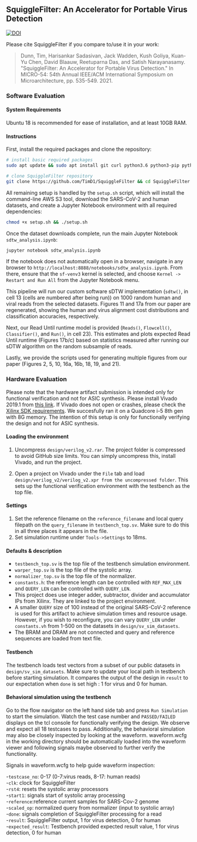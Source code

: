 ## SquiggleFilter: An Accelerator for Portable Virus Detection
[![DOI](https://zenodo.org/badge/308382397.svg)](https://zenodo.org/badge/latestdoi/308382397)

Please cite SquiggleFilter if you compare to/use it in your work:

>Dunn, Tim, Harisankar Sadasivan, Jack Wadden, Kush Goliya, Kuan-Yu Chen, David Blaauw, Reetuparna Das, and Satish Narayanasamy. "SquiggleFilter: An Accelerator for Portable Virus Detection." In MICRO-54: 54th Annual IEEE/ACM International Symposium on Microarchitecture, pp. 535-549. 2021.

### Software Evaluation

#### System Requirements

Ubuntu 18 is recommended for ease of installation, and at least 10GB RAM.

#### Instructions

First, install the required packages and clone the repository:
```bash                                                                         
# install basic required packages
sudo apt update && sudo apt install git curl python3.6 python3-pip python3-dev jupyter

# clone SquiggleFilter repository
git clone https://github.com/TimD1/SquiggleFilter && cd SquiggleFilter
``` 

All remaining setup is handled by the `setup.sh` script, which will install the command-line AWS S3 tool, download the SARS-CoV-2 and human datasets, and create a Jupyter Notebook environment with all required dependencies:
```bash                                                                         
chmod +x setup.sh && ./setup.sh
``` 

Once the dataset downloads complete, run the main Jupyter Notebook `sdtw_analysis.ipynb`:
```bash                                                                         
jupyter notebook sdtw_analysis.ipynb
``` 

If the notebook does not automatically open in a browser, navigate in any browser to `http://localhost:8888/notebooks/sdtw_analysis.ipynb`. From there, ensure that the `sf-venv3` kernel is selected, and choose `Kernel -> Restart and Run All` from the Jupyter Notebook menu.

This pipeline will run our custom software sDTW implementation (`sdtw()`, in cell 13 (cells are numbered after being run)) on 1000 random human and viral reads from the selected datasets. Figures 11 and 17a from our paper are regenerated, showing the human and virus alignment cost distributions and classification accuracies, respectively.

Next, our Read Until runtime model is provided (`Reads()`, `Flowcell()`, `Classifier()`, and `Run()`, in cell 23). This estimates and plots expected Read Until runtime (Figures 17b/c) based on statistics measured after running our sDTW algorithm on the random subsample of reads.

Lastly, we provide the scripts used for generating multiple figures from our paper (Figures 2, 5, 10, 16a, 16b, 18, 19, and 21).

### Hardware Evaluation

Please note that the hardware artifact submission is intended only for functional verification and not for ASIC synthesis. 
Please install Vivado 2019.1 from [this link](https://www.xilinx.com/support/documentation-navigation/design-hubs/2019-1/dh0013-vivado-installation-and-licensing-hub.html).
If Vivado does not open or crashes, please check the [Xilinx SDK requirements](https://www.xilinx.com/html_docs/xilinx2019_1/SDK_Doc/xsct/intro/xsct_system_requirements.html). We succesfully ran it on a Quadcore i-5 8th gen with 8G memory. The intention of this setup is only for functionally verifying the design and not for ASIC synthesis.


#### Loading the environment
1. Uncompress `design/verilog_v2.rar`. The project folder is compressed to avoid GitHub size limits. You can simply uncompress this, install Vivado, and run the project.

2. Open a project on Vivado under the `File` tab and load `design/verilog_v2/verilog_v2.xpr from the uncompressed folder`. This sets up the functional verification environment with the testbench as the top file.

#### Settings

1. Set the reference filename on the `reference_filename` and local query filepath on the `query_filename` in `testbench_top.sv`. Make sure to do this in all three places it appears in the file.
2. Set simulation runtime under `Tools->Settings` to 18ms.

#### Defaults & description
- `testbench_top.sv` is the top file of the testbench simulation environment.
- `warper_top.sv` is the top file of the systolic array.
- `normalizer_top.sv` is the top file of the normalizer.
- `constants.h`: the reference length can be controlled with `REF_MAX_LEN` and `QUERY_LEN` can be controlled with `QUERY_LEN`.
- This project does use integer adder, subtractor, divider and accumulator IPs from Xilinx. They are linked to the project environment.
- A smaller `QUERY` size of 100 instead of the original SARS-CoV-2 reference is used for this artifact to achieve simulation times and resource usage. However, if you wish to reconfigure, you can vary `QUERY_LEN` under `constants.vh` from 1-500 on the datasets in `design/sv_sim_datasets`.
- The BRAM and DRAM are not connected and query and reference sequences are loaded from text file.

#### Testbench

The testbench loads test vectors from a subset of our public datasets in `design/sv_sim_datasets`. Make sure to update your local path in testbench before starting simulation. It compares the output of the design in `result` to our expectation when `done` is set high : 1 for virus and 0 for human.

#### Behavioral simulation using the testbench

Go to the flow navigator on the left hand side tab and press `Run Simulation` to start the simulation. Watch the test case number and `PASSED/FAILED` displays on the tcl console for functionally verifying the design. We observe and expect all 18 testcases to pass. Additionally, the behavioral simulation may also be closely inspected by looking at the waveform. waveform.wcfg in the working directory should be automatically loaded into the waveform viewer and following signals maybe observed to further verify the functionality.

Signals in waveform.wcfg to help guide waveform inspection:

-`testcase_no`: 0-17 (0-7:virus reads, 8-17: human reads)<br />
-`clk`: clock for SquiggleFilter<br />
-`rst4`: resets the systolic array processors<br />
-`start1`: signals start of systolic array processing<br />
-`reference`:reference current samples for SARS-Cov-2 genome<br />
-`scaled_op`: normalized query from normalizer (input to systolic array)<br />
-`done`: signals completion of SquiggleFilter processing for a read<br />
-`result`: SquiggleFilter output, 1 for virus detection, 0 for human<br />
-`expected_result`: Testbench provided expected result value, 1 for virus detection, 0 for human<br />
